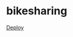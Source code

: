 # bikesharing

[Deploy](https://public.tableau.com/views/NYCbike_16788794851760/NewYorkCityCitiBikeAnalysis?:language=en-US&:display_count=n&:origin=viz_share_link)